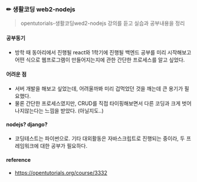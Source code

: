 ### ✏ 생활코딩 web2-nodejs
> opentutorials-생활코딩wed2-nodejs 강의를 듣고 실습과 공부내용을 정리
#### 공부동기
- 방학 때 동아리에서 진행될 react와 1학기에 진행될 백엔드 공부를 미리 시작해보고 어떤 식으로 웹프로그램이 만들어지는지에 관한 간단한 프로세스를 알고 싶었다.

#### 어려운 점
- 서버 개발을 해보고 싶었는데, 어려울까봐 미리 겁먹었던 것을 깨는데 큰 용기가 필요했다.
- 물론 간단한 프로세스였지만, CRUD를 직접 타이핑해보면서 다른 코딩과 크게 벗어나지않는다는 느낌을 받았다. (아닐지도..)

#### nodejs? django?
- 코딩테스트는 파이썬으로. 기타 대외활동은 자바스크립트로 진행되는 중이라, 두 프레임워크에 대한 공부가 필요하다. 

#### reference
- https://opentutorials.org/course/3332